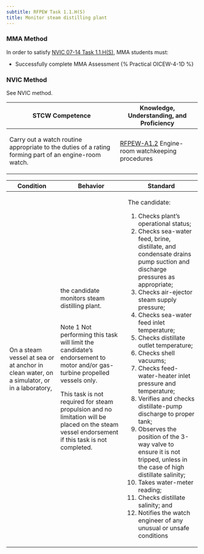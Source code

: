 ```yaml
---
subtitle: RFPEW Task 1.1.H(S) 
title: Monitor steam distilling plant
---
```



### MMA Method

In order to satisfy  [NVIC 07-14  Task  1.1.H(S)](/stcw23/assets/images/nvic-07-14.pdf), MMA students must:

* Successfully complete MMA Assessment {% Practical OICEW-4-1D %}


### NVIC Method

<a onclick="togglevisibility('nvic_methods')" >See NVIC method.</a>

<div id='nvic_methods' class='hide'>

<table>
<thead>
<tr>
<th class='forty'> STCW Competence </th>
<th class='sixty'> Knowledge, Understanding, and Proficiency </th>
</tr>
</thead>




<tbody>
<tr><td markdown='1'>

Carry out a watch routine appropriate to the duties of a rating forming part of an engine-room watch.

</td><td markdown='1'>

[RFPEW-A1.2](../../tables/34.html#RFPEW-A1.2) Engine-room watchkeeping procedures

</td></tr>


</tbody>
</table>


<table>
<thead>
<tr><th class='twenty'>  Condition </th><th class='twenty'> Behavior </th><th  class='sixty'>Standard </th></tr>
</thead>
<tbody >



<tr><td markdown='1'>

On a steam vessel at sea or at anchor in clean water, on a simulator, or in a laboratory,

</td><td markdown='1'>

the candidate monitors steam distilling plant.

<br>

<div class="tooltip">Note 1
<span class="tooltiptext">
Not performing this task will limit the candidate’s endorsement to motor and/or gas-turbine propelled vessels only.

This task is not required for steam propulsion and no limitation will be placed on the steam vessel endorsement if this task is not completed.
</span>
</div>


</td><td markdown='1'>

The candidate:

1. Checks plant’s operational status;
2. Checks sea-water feed, brine, distillate, and condensate drains pump suction and discharge pressures as appropriate;
3. Checks air-ejector steam supply pressure;
4. Checks sea-water feed inlet temperature;
5. Checks distillate outlet temperature;
6. Checks shell vacuums;
7. Checks feed-water-heater inlet pressure and temperature;
8. Verifies and checks distillate-pump discharge to proper tank;
9. Observes the position of the 3-way valve to ensure it is not tripped, unless in the case of high distillate salinity;
10. Takes water-meter reading;
11. Checks distillate salinity; and
12. Notifies the watch engineer of any unusual or unsafe conditions

</td></tr>
</tbody>
</table>
</div>
